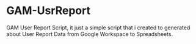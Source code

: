 # GAM-UsrReport
GAM User Report Script, it just a simple script that i created to generated about User Report Data from Google Workspace to Spreadsheets.
